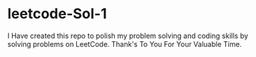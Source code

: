 # leetcode-Sol-1
I Have created this repo to polish my problem solving and coding skills by solving problems on LeetCode. Thank's To You For Your Valuable Time.
